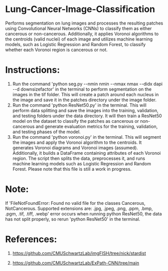 # Lung-Cancer-Image-Classification

Performs segmentation on lung images and processes the resulting patches using Convolutional Neural Networks (CNNs) to classify them as either cancerous or non-cancerous. Additionally, it applies Voronoi algorithms to the centroids (valid nuclei) of each image and utilizes machine learning models, such as Logistic Regression and Random Forest, to classify whether each Voronoi region is cancerous or not.

# Instructions:
  1) Run the command 'python seg.py --nmin nmin --nmax nmax --didx dapi --d downsizefactor' in the terminal to perform segmentation on the images in the tif folder. This will create a patch around
     each nucleus in the image and save it in the patches directory under the image folder.
  2) Run the command 'python ResNet50.py' in the terminal. This will perform data splitting and save the images into the training, validation, and testing folders under the data directory. It will
     then train a ResNet50 model on the dataset to classify the patches as cancerous or non-cancerous and generate evaluation metrics for the training, validation, and testing phases of the model.
  3) Run the command 'python voronoi.py' in the terminal. This will segment the images and apply the Voronoi algorithm to the centroids. It generates Voronoi diagrams and Voronoi images (assumed). Additionally, it builds a DataFrame containing attributes of each Voronoi region. The script then splits the data, preprocesses it, and runs machine learning models such as Logistic Regression and Random Forest. Please note that this file is still a work in progress.

# Note:
  If 'FileNotFoundError: Found no valid file for the classes Cancerous, NotCancerous. Supported extensions are: .jpg, .jpeg, .png, .ppm, .bmp, .pgm, .tif, .tiff, .webp' error occurs when running
  python ResNet50, the data has not split properly, so rerun 'python ResNet50' in the terminal.

# References:
  1) https://github.com/CMUSchwartzLab/imgFISH/tree/nick/stardist
  
  2) https://github.com/CMUSchwartzLab/ExPath-CNN/tree/main
